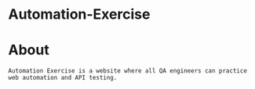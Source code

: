 # Automation-Exercise
# About
    Automation Exercise is a website where all QA engineers can practice web automation and API testing. 
